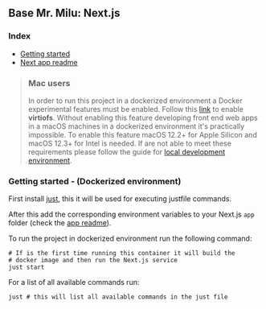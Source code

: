 ## Base Mr. Milu: Next.js

### Index

- [Getting started](#getting-started---dockerized-environment)
- [Next app readme](app/README.md#nextjs-app-readme)

> ### Mac users
> In order to run this project in a dockerized environment a
> Docker experimental features must be enabled. Follow this [link](https://www.docker.com/blog/speed-boost-achievement-unlocked-on-docker-desktop-4-6-for-mac/)
>  to enable **virtiofs**. Without enabling this feature developing front end
> web apps in a macOS machines in a dockerized environment it's practically
> impossible. To enable this feature macOS 12.2+ for Apple Silicon and
> macOS 12.3+ for Intel is needed. If are not able to meet these requirements please
> follow the guide for [local development environment](app/README.md#local-development).

### Getting started - (Dockerized environment)

First install [just](https://just.systems/man/en/chapter_4.html), this it will be used
for executing justfile commands.

After this add the corresponding environment variables to your Next.js `app` folder (check the
[app readme](app/README.md#environment-variables-for-all-environments---local-or-dockerized)).

To run the project in dockerized environment run the following command:

```shell
# If is the first time running this container it will build the
# docker image and then run the Next.js service
just start
```

For a list of all available commands run:

```shell
just # this will list all available commands in the just file
```